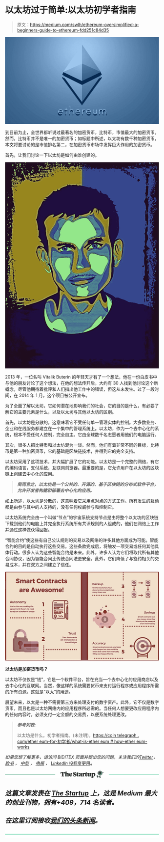# 以太坊过于简单:以太坊初学者指南

> 原文：<https://medium.com/swlh/ethereum-oversimplified-a-beginners-guide-to-ethereum-fdd251c84d35>

![](img/9ccdebe8a77add10d4b912600f9c5809.png)

到目前为止，全世界都听说过最著名的加密货币，比特币，市值最大的加密货币。然而，比特币并不是唯一的加密货币；如标题中所述，以太坊有数千种加密货币，本文将要讨论的是市值排名第二，在加密货币市场中发挥巨大作用的加密货币。

首先，让我们讨论一下以太坊是如何由谁创建的。

![](img/14c7b086bd99788d82cffc6bfc959bd1.png)

2013 年，一位名叫 Vitalik Buterin 的年轻天才有了一个想法，他在一份白皮书中与他的朋友讨论了这个想法，在他的想法传开后，大约有 30 人找到他讨论这个新概念，尽管他期待着批评和人们指出他工作中的错误，但这从未发生。过了一段时间，在 2014 年 1 月，这个项目被公开宣布。

为了全面了解以太坊，它如何潜在地影响我们的社会，它的目的是什么，有必要了解它的主要元素是什么，以及以太坊与其他以太坊的区别。

首先，以太坊是分散的，这意味着它不受任何单一管理实体的控制。大多数业务、企业和在线服务都建立在一个集中的管理系统上。以太坊，作为一个去中心化的系统，根本不受任何人控制，完全自主。它由全球数千名志愿者用他们的电脑运行。

其次，很多人把比特币和以太坊混为一谈。然而，他们有着非常不同的目标，比特币是第一种加密货币，它的基础是区块链技术，并得到它的完全支持。

以太坊采用了这项技术，并大幅扩展了它的功能。以太坊是一个完整的网络，有它的编码语言，支付系统，互联网浏览器。最重要的是，它允许用户在以太坊的区块链上创建去中心化的应用。

> ***简而言之，以太坊是一个公共的、开源的、基于区块链的分布式软件平台，允许开发者构建和部署去中心化的应用。***

如上所述，以太坊是分散的，这意味着它采用点对点的方式工作。所有发生的互动都是由参与其中的人支持的，没有任何权威参与和控制它。

以太坊系统完全由一个叫做“节点”的宇宙系统支持节点是由将整个以太坊的区块链下载到他们的电脑上并完全执行系统所有共识规则的人组成的，他们在网络上工作并通过这样做获得回报。

“智能合约”使这些有自己公认规则的交易以及网络的许多其他方面成为可能。智能合约的目的是自动执行这些交易。这些条款完成后，将触发一项交易或任何其他具体行动。很多人认为这些智能合约是未来。此外，许多人认为它们将取代所有其他合同协议，因为智能合同比传统合同法更安全。此外，它们降低了与签约相关的交易成本，并在双方之间建立了信任。

![](img/d47e3cf7b38db2c56ba384e6bd6d1ed1.png)

**以太坊是加密货币吗？**

以太坊不仅仅是“钱”，它是一个软件平台，旨在充当一个去中心化的应用商店以及去中心化的互联网。当然，像这样的系统需要货币来支付运行程序或应用程序所需的所有资源。这就是“以太”的用途。

展望未来，以太是一种不需要第三方来处理支付的数字资产。此外，它不仅是数字货币，而且也是以太坊网络内的应用程序所必需的。当任何人想要更改应用程序内的任何内容时，必须支付一定金额的交易费，以便系统处理更改。

> ***参考列表:***
> 
> 以太坊是什么。初学者指南。(未注明)。[https://coin telegraph . com/ether eum-for-初学者/what-is-ether eum # how-ether eum-works](https://cointelegraph.com/ethereum-for-beginners/what-is-ethereum#how-ethereum-works)

*如果您想了解更多，请访问 BIDITEX 页面并提出您的问题，关注我们的*[*Twitter*](https://twitter.com/biditex_com)*，* [*脸书*](https://www.facebook.com/biditex/) *，* [*中型*](/@biditex) *，* [*电报*](https://t.me/biditex%20%28edited%29) *，* [*LinkedIn* 投标变更用](https://www.linkedin.com/company/biditex)[](/@biditex/biditex.com)**。**

*[![](img/308a8d84fb9b2fab43d66c117fcc4bb4.png)](https://medium.com/swlh)*

## *这篇文章发表在 [The Startup](https://medium.com/swlh) 上，这是 Medium 最大的创业刊物，拥有+409，714 名读者。*

## *在这里订阅接收[我们的头条新闻](http://growthsupply.com/the-startup-newsletter/)。*

*[![](img/b0164736ea17a63403e660de5dedf91a.png)](https://medium.com/swlh)*